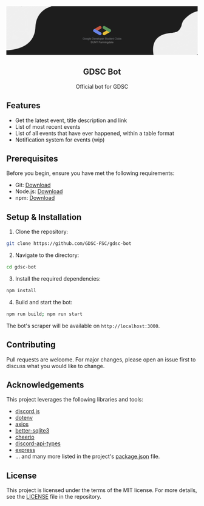 <div align="center">
    <a href="https://gdsc.community.dev/" target="_blank">
        <img src=".github/img.png" alt="Banner">
    </a>
    <br>
    <h2>GDSC Bot</h2>
    Official bot for GDSC 
</div>


## Features
- Get the latest event, title description and link
- List of most recent events
- List of all events that have ever happened, within a table format
- Notification system for events (wip)

## Prerequisites
Before you begin, ensure you have met the following requirements:

- Git: [Download](https://git-scm.com/downloads)
- Node.js: [Download](https://nodejs.org/)
- npm: [Download](https://www.npmjs.com/)

## Setup & Installation

1. Clone the repository:
```bash
git clone https://github.com/GDSC-FSC/gdsc-bot
```

2. Navigate to the directory:
```bash
cd gdsc-bot
```

3. Install the required dependencies:
```bash
npm install
```

4. Build and start the bot:
```bash
npm run build; npm run start
```

The bot's scraper will be available on `http://localhost:3000`.

## Contributing
Pull requests are welcome. For major changes, please open an issue first to discuss what you would like to change.

## Acknowledgements

This project leverages the following libraries and tools:

- [discord.js](https://discord.js.org/)
- [dotenv](https://www.npmjs.com/package/dotenv)
- [axios](https://axios-http.com/docs/intro)
- [better-sqlite3](https://github.com/JoshuaWise/better-sqlite3) 
- [cheerio](https://cheerio.js.org/)
- [discord-api-types](https://www.npmjs.com/package/discord-api-types)
- [express](https://expressjs.com/)
- ... and many more listed in the project's [package.json](package.json) file.

## License
This project is licensed under the terms of the MIT license. For more details, see the [LICENSE](LICENSE) file in the repository.
